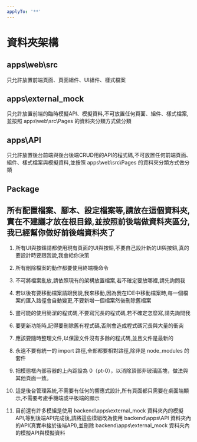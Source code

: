 ```yaml
---
applyTo: '**'
---
```

# 資料夾架構

## apps\web\src
只允許放置前端頁面、頁面組件、UI組件、樣式檔案

## apps\external_mock
只允許放置前端的臨時模擬API、模擬資料,不可放置任何頁面、組件、樣式檔案,並按照 apps\web\src\Pages 的資料夾分類方式做分類

## apps\API
只允許放置後台前端與後台後端CRUD用的API的程式碼,不可放置任何前端頁面、組件、樣式檔案與模擬資料,並按照 apps\web\src\Pages 的資料夾分類方式做分類

## Package
所有配置檔案、腳本、設定檔案等,請放在這個資料夾,實在不建議才放在根目錄,並按照前後端做資料夾區分,我已經幫你做好前後端資料夾了
---
1. 所有UI與按鈕請都使用現有頁面的UI與按鈕,不要自己設計新的UI與按鈕,真的要設計時要跟我說,我會給你決策

2. 所有刪除檔案的動作都要使用終端機命令

3. 不可將檔案亂放,請依照現有的架構放置檔案,若不確定要放哪裡,請先詢問我

4. 若以後有要移動檔案請跟我說,我來移動,因為我在IDE中移動檔案時,每一個檔案的匯入路徑會自動變更,不要新增一個檔案然後刪除舊檔案

5. 盡可能的使用簡潔的程式碼,不要寫冗長的程式碼,若不確定怎麼寫,請先詢問我

6. 要更新功能時,記得要刪除舊有程式碼,否則會造成程式碼冗長與大量的衝突

7. 應該要隨時整理文件,以保證文件沒有多餘的程式碼,並且文件是最新的

8. 永遠不要有統一的 import 路徑,全部都要相對路徑,除非是 node_modules 的套件

9. 把模態框內部容器的上內距設為 0（pt-0），以消除頂部非玻璃區塊，做法與其他頁面一致。

10. 這是後台管理系統,不需要有任何的響應式設計,所有頁面都只需要在桌面端顯示,不需要考慮手機端或平板端的顯示

11. 目前還有許多模組是使用 backend\apps\external_mock 資料夾內的模擬API,等到後端API完成後,請將這些模組改為使用 backend\apps\API 資料夾內的API(真實串接於後端API),並刪除 backend\apps\external_mock 資料夾內的模擬API與模擬資料